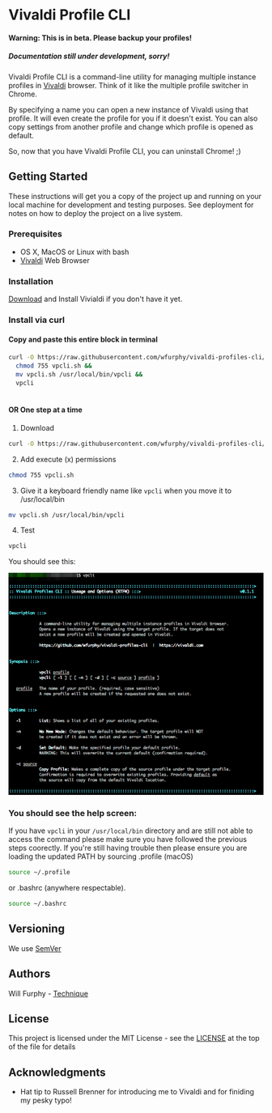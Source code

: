 # Vivaldi Profile CLI

#### Warning: This is in beta. Please backup your profiles!
##### Documentation still under development, sorry!

Vivaldi Profile CLI is a command-line utility for managing multiple instance profiles in [Vivaldi]('https://vivaldi.com') browser. Think of it like the multiple profile switcher in Chrome.  

By specifying a name you can open a new instance of Vivaldi using that profile. It will even create the profile for you if it doesn't exist. You can also copy settings from another profile and change which profile is opened as default.

So, now that you have Vivaldi Profile CLI, you can uninstall Chrome! ;)

## Getting Started

These instructions will get you a copy of the project up and running on your local machine for development and testing purposes. See deployment for notes on how to deploy the project on a live system.

### Prerequisites

* OS X, MacOS or Linux with bash
* [Vivaldi]('https://vivaldi.com') Web Browser

### Installation

[Download](https://www.google.com.au/url?sa=t&rct=j&q=&esrc=s&source=web&cd=1&cad=rja&uact=8&ved=0ahUKEwjKtf6m89XXAhUIkZQKHYCuBVYQFggmMAA&url=https%3A%2F%2Fvivaldi.com%2Fdownload%2F%3Flang%3Den&usg=AOvVaw1b7SMyM9QJfW0t_REb_z9R) and Install Vivialdi if you don't have it yet.

### Install via curl

#### Copy and paste this entire block in terminal
```bash
curl -O https://raw.githubusercontent.com/wfurphy/vivaldi-profiles-cli/master/vpcli.sh && 
  chmod 755 vpcli.sh &&  
  mv vpcli.sh /usr/local/bin/vpcli &&
  vpcli
  
```

#### OR One step at a time

1. Download
```bash
curl -O https://raw.githubusercontent.com/wfurphy/vivaldi-profiles-cli/master/vpcli.sh
```


2. Add execute (x) permissions 
```bash
chmod 755 vpcli.sh
```


3. Give it a keyboard friendly name like `vpcli` when you move it to /usr/local/bin
```bash
mv vpcli.sh /usr/local/bin/vpcli
```

4. Test
```bash
vpcli
```

You should see this:

![vpcli-manual](img/vpcli.png)


### You should see the help screen:

If you have `vpcli` in your `/usr/local/bin` directory and are still not able to access the command please make sure you have followed the previous steps coorectly. If you're still having trouble then please ensure you are loading the updated PATH by sourcing .profile (macOS)
```bash
source ~/.profile
```
 or .bashrc (anywhere respectable).
```bash
source ~/.bashrc
```

## Versioning

We use [SemVer](http://semver.org/) 

## Authors
Will Furphy - [Technique](https://technique.software)

## License

This project is licensed under the MIT License - see the [LICENSE](wpcli.sh) at the top of the file for details

## Acknowledgments

* Hat tip to Russell Brenner for introducing me to Vivaldi and for finiding my pesky typo!
